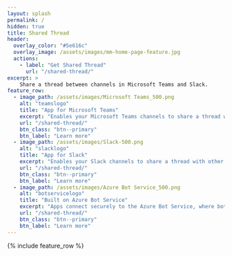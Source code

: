 ```yaml
---
layout: splash
permalink: /
hidden: true
title: Shared Thread
header:
  overlay_color: "#5e616c"
  overlay_image: /assets/images/mm-home-page-feature.jpg
  actions:
    - label: "Get Shared Thread"
      url: "/shared-thread/"
excerpt: >
    Share a thread between channels in Microsoft Teams and Slack.
feature_row:
  - image_path: /assets/images/Microsoft Teams_500.png
    alt: "teamslogo"
    title: "App for Microsoft Teams"
    excerpt: "Enables your Microsoft Teams channels to share a thread with other channels."
    url: "/shared-thread/"
    btn_class: "btn--primary"
    btn_label: "Learn more"
  - image_path: /assets/images/Slack-500.png
    alt: "slacklogo"
    title: "App for Slack"
    excerpt: "Enables your Slack channels to share a thread with other channels."
    url: "/shared-thread/"
    btn_class: "btn--primary"
    btn_label: "Learn more"
  - image_path: /assets/images/Azure Bot Service_500.png
    alt: "botservicelogo"
    title: "Built on Azure Bot Service"
    excerpt: "Apps connect securely to the Azure Bot Service, where bot code runs."
    url: "/shared-thread/"
    btn_class: "btn--primary"
    btn_label: "Learn more"      
---
```


{% include feature_row %}
